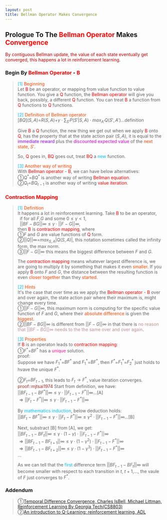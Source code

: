 ```yaml
---
layout: post
title: Bellman Operator Makes Convergence
---
```


## Prologue To The <font color="Red">Bellman Operator</font> Makes <font color="Red">Convergence</font>
<p class="message">
<font color="#C20000">By contiguous Bellman update, the value of each state eventually get converged, this happens a lot in reinforcement learning.</font>
</p>

### Begin By <font color="Red">Bellman Operator</font> - <font color="Red">B</font>
><font color="DeepSkyBlue">[1]</font>
><font color="OrangeRed">Beginning</font>  
>Let <font color="Red">B</font> be an operator, or mapping from value function to value function.  You give a <font color="Red">Q</font> function, the <font color="Red">Bellman operator</font> will give you back, possibly, a different <font color="Red">Q</font> function.  You can treat <font color="Red">B</font> a function from <font color="Red">Q</font> functions to <font color="Red">Q</font> functions.  
>
><font color="DeepSkyBlue">[2]</font>
><font color="OrangeRed">Definition of Bellman operator</font>  
>$[BQ](S,A)$=$R(S,A)$+$\gamma\cdot\sum_{S'}P(S'\vert S,A)\cdot max_{A'}Q(S',A')$...definition  
>
>Give <font color="Red">B</font> a <font color="Red">Q</font> function, the new thing we get out when we apply <font color="Red">B</font> onto <font color="Red">Q</font>, has the property that at the state action pair $(S,A)$, it is equal to the <font color="#9300FF">immediate reward</font> plus the <font color="#D600D6">discounted expected value</font> of the <font color="OrangeRed">next state, $S'$</font>.  
>
>So, <font color="Red">Q</font> goes in, <font color="Red">BQ</font> goes out, treat <font color="Red">BQ</font> a <font color="DeepSkyBlue">new</font> function.  
>
><font color="DeepSkyBlue">[3]</font>
><font color="OrangeRed">Another way of writing</font>  
>With <font color="Red">Bellman operator</font> - <font color="Red">B</font>, we can have below alternatives:  
>&#10112;$Q^{\ast}$=$BQ^{\ast}$ is another way of writing <font color="Red">Bellman equation</font>.  
>&#10113;$Q_{t}$=$BQ_{t-1}$ is another way of writing <font color="Red">value iteration</font>.  

### <font color="Red">Contraction Mapping</font>
><font color="DeepSkyBlue">[1]</font>
><font color="OrangeRed">Definition</font>  
>It happens a lot in reinforcement learning.  Take <font color="Red">B</font> to be an operator,  
>$\;\;$if for all $F$,$G$ and some $0\leq\gamma<1$,   
>$\;\;||BF-BG||\infty\leq\gamma\cdot ||F-G||\infty$,  
>then <font color="Red">B</font> is <font color="Red">contraction mapping</font>, where  
>&#10112;$F$ and $G$ are value functions of <font color="Red">Q</font> form.  
>&#10113;$||Q||\infty$=$max_{S,A}\left|Q(S,A)\right|$, this notation sometimes called the infinity form, the max norm.  
>&#10114;$||F-G||\infty$ this means the biggest difference between $F$ and $G$.  
>
>The <font color="Red">contraction mapping</font> means whatever largest difference is, we are going to multiply it by something that makes it even <font color="OrangeRed">smaller</font>.  If you apply <font color="Red">B</font> onto $F$ and $G$, the distance between the resulting function is even <font color="OrangeRed">closer together</font> than they <font color="OrangeRed">started</font>.  
>
><font color="DeepSkyBlue">[2]</font>
><font color="OrangeRed">Hints</font>  
>It's the case that over time as we apply the <font color="Red">Bellman operator</font> - <font color="Red">B</font> over and over again, the state action pair where their maximum is, might change every time.  
>&#10112;$||F-G||\infty$, this maximum norm is computing for the specific value function of $F$ and $G$, where their <font color="OrangeRed">absolute difference</font> is given the <font color="OrangeRed">biggest</font>.   
>&#10113;$||BF-BG||\infty$ is different from $||F-G||\infty$ in that there is <font color="RosyBrown">no reason that $||BF-BG||\infty$ needs to the the same over and over again</font>.  
>
><font color="DeepSkyBlue">[3]</font>
><font color="OrangeRed">Properties</font>  
>If <font color="Red">B</font> is an operaton leads to <font color="Red">contraction mapping</font>:  
>&#10112;$F^{\ast}$=$BF^{\ast}$ has a <font color="DeepPink">unique</font> solution.  
>proof:  
>Suppose we have $F_{1}^{\ast}$=$BF^{\ast}$ and $F_{1}^{\ast}$=$BF^{\ast}$, then $F^{\ast}$=$F_{1}^{\ast}$=$F_{2}^{\ast}$ just holds to hvave the unique $F^{\ast}$.  
>
>&#10113;$F_{t}$=$BF_{t-1}$, this leads to $F_{t}\rightarrow F^{\ast}$, value iteration converges.  
><font color="Brown">proof::mjtsai1974</font> 
>Start from definition, we have:  
>$||BF_{t-1}-BF^{\ast}||\infty\leq\gamma\cdot ||F_{t-1}-F^{\ast}||\infty$...[A]  
>$\Rightarrow ||F_{t}-F^{\ast}||\infty\leq\gamma\cdot ||F_{t-1}-F^{\ast}||\infty$  
>
>By <font color="DeepSkyBlue">mathematics induction</font>, below deduction holds:  
>$||BF_{t}-BF^{\ast}||\infty\leq\gamma\cdot ||F_{t}-F^{\ast}||\infty\leq\gamma^{2}\cdot ||F_{t-1}-F^{\ast}||\infty$...[B]  
>
>Next, substract [B] from [A], we get:  
>$||BF_{t-1}-BF_{t}||\infty\leq\gamma\cdot(1-\gamma)\cdot||F_{t-1}-F^{\ast}||\infty$  
>$\Rightarrow||BF_{t-1}-BF_{t+1}||\infty\leq\gamma\cdot(1-\gamma^{2})\cdot||F_{t-1}-F^{\ast}||\infty$  
>$\Rightarrow||BF_{t-1}-BF_{t+2}||\infty\leq\gamma\cdot(1-\gamma^{3})\cdot||F_{t-1}-F^{\ast}||\infty$  
>...  
>
>As we can tell that the <font color="DeepSkyBlue">first</font> difference term $||BF_{t-1}-BF_{t}||\infty$ will become smaller with respect to each transition in $t$, $t+1$,..., the vaule of $F$ just converges to $F^{\ast}$.  

<!--
>If $F_{1}^{\ast}\neq F_{2}^{\ast}$, we could <font color="RosyBrown">not</font> get $||BF-BG||\infty$ smaller or converge, <font color="RosyBrown">no</font> way to get $F_{1}^{\ast}$ and $F_{2}^{\ast}$ closer.  
-->

<!--
### Maximum Is Non-Expansion
>Next to do ..

### Convergence Theorem: The Bellman Operator
>Next to do..the 3 properties
-->

<!--
The Q form of Bellman equation is much more useful in the context of reinforcement learning.  
Because we are going to take expectation of $Q(S,A)$=$R(S,A)+\gamma\cdot \sum_{S'}P(S,A,S')\cdot max_{A'}Q(S',A')$ by just using experienced data.  You don't need to access the reward function of the probabilistic transition function to do that.  

$V(S)$=$max_{A}(R(S,A)+\gamma\cdot \sum_{S'}P(S,A,S')\codt V(S'))$
If we try to learn the $V(S)$ values, the only one way to connect current $S$ to next $S'$ must have been done by knowing $R(S,A)$ and $P(S,A,S')$.

So the Q form is very useful in reinforcement learning when we don't know the reward and the probabilistic transition in advance.  

$Q_{T-1}(S,A)$+$\alpha\cdot(R(S,A)+\gamma\cdot \sum_{S'}P(S,A,S')\cdot max_{A'}Q_{T-1}(S',A')-Q_{T-1}(S,A))$  
-->

### Addendum
>&#10112;[Temporal Difference Convergence, Charles IsBell, Michael Littman, Reinforcement Learning By Georgia Tech(CS8803)](https://classroom.udacity.com/courses/ud600/lessons/4436560172/concepts/44332503090923)  
>&#10113;[An introduction to Q-Learning: reinforcement learning, ADL](https://medium.freecodecamp.org/an-introduction-to-q-learning-reinforcement-learning-14ac0b4493cc)  

<!-- Γ -->
<!-- \Omega -->
<!-- \cap intersection -->
<!-- \cup union -->
<!-- \frac{\Gamma(k + n)}{\Gamma(n)} \frac{1}{r^k}  -->
<!-- \mbox{\large$\vert$}\nolimits_0^\infty -->
<!-- \vert_0^\infty -->
<!-- \vert_{0.5}^{\infty} -->
<!-- &prime; ′ -->
<!-- &Prime; ″ -->
<!-- $E\lbrack X\rbrack$ -->
<!-- \overline{X_n} -->
<!-- \underset{Succss}P -->
<!-- \frac{{\overline {X_n}}-\mu}{S/\sqrt n} -->
<!-- \lim_{t\rightarrow\infty} -->
<!-- \int_{0}^{a}\lambda\cdot e^{-\lambda\cdot t}\operatorname dt -->
<!-- \Leftrightarrow -->
<!-- \prod_{v\in V} -->
<!-- \subset -->
<!-- \subseteq -->
<!-- \varnothing -->
<!-- \perp -->
<!-- \overset\triangle= -->
<!-- \left|X\right| -->
<!-- \xrightarrow{r_t} -->
<!-- \left\|?\right\| => ||?||-->
<!-- \left|?\right| => |?|-->
<!-- ||BF-BG||\infty -->

<!-- Notes -->
<!-- <font color="OrangeRed">items, verb, to make it the focus, mathematic expression</font> -->
<!-- <font color="Red">KKT</font> -->
<!-- <font color="Red">SMO heuristics</font> -->
<!-- <font color="Red">F</font> distribution -->
<!-- <font color="Red">t</font> distribution -->
<!-- <font color="DeepSkyBlue">suggested item, soft item</font> -->
<!-- <font color="RoyalBlue">old alpha, quiz, example</font> -->
<!-- <font color="Green">new alpha</font> -->

<!-- <font color="#C20000">conclusion, finding</font> -->
<!-- <font color="DeepPink">positive conclusion, finding</font> -->
<!-- <font color="RosyBrown">negative conclusion, finding</font> -->

<!-- <font color="#00ADAD">policy</font> -->
<!-- <font color="#6100A8">full observable</font> -->
<!-- <font color="#FFAC12">partial observable</font> -->
<!-- <font color="#EB00EB">stochastic</font> -->
<!-- <font color="#8400E6">state transition</font> -->
<!-- <font color="#D600D6">discount factor gamma $\gamma$</font> -->
<!-- <font color="#D600D6">$V(S)$</font> -->
<!-- <font color="#9300FF">immediate reward R(S)</font> -->

<!-- ### <font color="RoyalBlue">Example</font>: Illustration By Rainy And Sunny Days In One Week -->
<!-- <font color="RoyalBlue">[Question]</font> -->
<!-- <font color="DeepSkyBlue">[Answer]</font> -->

<!-- 
[1]Given the vehicles pass through a highway toll station is $6$ per minute, what is the probability that no cars within $30$ seconds?
><font color="DeepSkyBlue">[1]</font>
><font color="OrangeRed">Given the vehicles pass through a highway toll station is $6$ per minute, what is the probability that no cars within $30$ seconds?</font>  
-->

<!--
><font color="DeepSkyBlue">[Notes]</font>
><font color="OrangeRed">Why at this moment, the Poisson and exponential probability come out with different result?</font>  
-->

<!-- https://www.medcalc.org/manual/gamma_distribution_functions.php -->
<!-- https://www.statlect.com/probability-distributions/student-t-distribution#hid5 -->
<!-- http://www.wiris.com/editor/demo/en/ -->